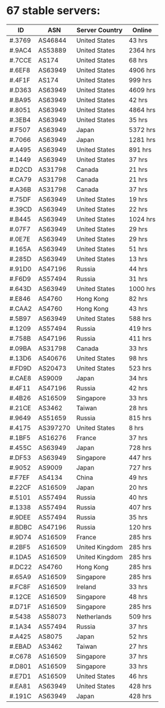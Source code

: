 # 67 stable servers:

| ID | ASN | Server Country | Online |
| ------ | ------ | ------ | ------ |
| #.3769 | AS46844 | United States | 43 hrs |
| #.9AC4 | AS53889 | United States | 2364 hrs |
| #.7CCE | AS174 | United States | 68 hrs |
| #.6EF8 | AS63949 | United States | 4906 hrs |
| #.4F1F | AS174 | United States | 999 hrs |
| #.D363 | AS63949 | United States | 4609 hrs |
| #.BA95 | AS63949 | United States | 42 hrs |
| #.8051 | AS63949 | United States | 4864 hrs |
| #.3EB4 | AS63949 | United States | 35 hrs |
| #.F507 | AS63949 | Japan | 5372 hrs |
| #.7066 | AS63949 | Japan | 1281 hrs |
| #.A495 | AS63949 | United States | 891 hrs |
| #.1449 | AS63949 | United States | 37 hrs |
| #.D2CD | AS31798 | Canada | 21 hrs |
| #.CA79 | AS31798 | Canada | 21 hrs |
| #.A36B | AS31798 | Canada | 37 hrs |
| #.75DF | AS63949 | United States | 19 hrs |
| #.39CD | AS63949 | United States | 22 hrs |
| #.B445 | AS63949 | United States | 1024 hrs |
| #.07F7 | AS63949 | United States | 29 hrs |
| #.0E7E | AS63949 | United States | 29 hrs |
| #.165A | AS63949 | United States | 51 hrs |
| #.285D | AS63949 | United States | 13 hrs |
| #.91D0 | AS47196 | Russia | 44 hrs |
| #.F6D9 | AS57494 | Russia | 31 hrs |
| #.643D | AS63949 | United States | 1000 hrs |
| #.E846 | AS4760 | Hong Kong | 82 hrs |
| #.CAA2 | AS4760 | Hong Kong | 43 hrs |
| #.5B97 | AS63949 | United States | 588 hrs |
| #.1209 | AS57494 | Russia | 419 hrs |
| #.758B | AS47196 | Russia | 411 hrs |
| #.09BA | AS31798 | Canada | 33 hrs |
| #.13D6 | AS40676 | United States | 98 hrs |
| #.FD9D | AS20473 | United States | 523 hrs |
| #.CAE8 | AS9009 | Japan | 34 hrs |
| #.4F11 | AS47196 | Russia | 42 hrs |
| #.4B26 | AS16509 | Singapore | 33 hrs |
| #.21CE | AS3462 | Taiwan | 28 hrs |
| #.9649 | AS51659 | Russia | 815 hrs |
| #.4175 | AS397270 | United States | 8 hrs |
| #.1BF5 | AS16276 | France | 37 hrs |
| #.455C | AS63949 | Japan | 728 hrs |
| #.DF53 | AS63949 | Singapore | 447 hrs |
| #.9052 | AS9009 | Japan | 727 hrs |
| #.F7EF | AS4134 | China | 49 hrs |
| #.22CF | AS16509 | Japan | 20 hrs |
| #.5101 | AS57494 | Russia | 40 hrs |
| #.1338 | AS57494 | Russia | 407 hrs |
| #.9DEE | AS57494 | Russia | 35 hrs |
| #.BDBC | AS47196 | Russia | 120 hrs |
| #.9D74 | AS16509 | France | 285 hrs |
| #.2BF5 | AS16509 | United Kingdom | 285 hrs |
| #.1DA5 | AS16509 | United Kingdom | 285 hrs |
| #.DC22 | AS4760 | Hong Kong | 285 hrs |
| #.65A9 | AS16509 | Singapore | 285 hrs |
| #.FC8F | AS16509 | Ireland | 33 hrs |
| #.12CE | AS16509 | Singapore | 48 hrs |
| #.D71F | AS16509 | Singapore | 285 hrs |
| #.5438 | AS58073 | Netherlands | 509 hrs |
| #.1A34 | AS57494 | Russia | 37 hrs |
| #.A425 | AS8075 | Japan | 52 hrs |
| #.EBAD | AS3462 | Taiwan | 27 hrs |
| #.C678 | AS16509 | Singapore | 37 hrs |
| #.D801 | AS16509 | Singapore | 33 hrs |
| #.E7D1 | AS16509 | United States | 46 hrs |
| #.EA81 | AS63949 | United States | 428 hrs |
| #.191C | AS63949 | Japan | 428 hrs |

